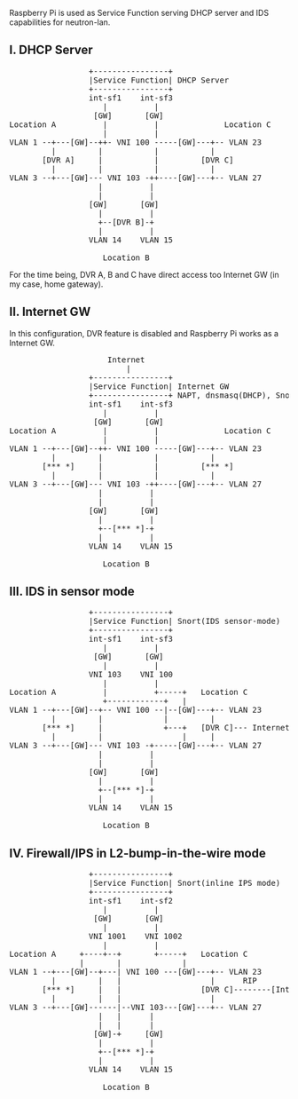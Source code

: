 Raspberry Pi is used as Service Function serving DHCP server and IDS capabilities for neutron-lan.

I. DHCP Server 
--------------
<pre>
                 +----------------+
                 |Service Function| DHCP Server 
                 +----------------+                   
                 int-sf1    int-sf3
                    |          |
                  [GW]       [GW]
Location A          |          |              Location C
                    |          |
VLAN 1 --+---[GW]--++- VNI 100 -----[GW]---+-- VLAN 23
         |         |           |           |
       [DVR A]     |           |         [DVR C]
         |         |           |           |
VLAN 3 --+---[GW]--- VNI 103 -++----[GW]---+-- VLAN 27
                   |          |
                   |          |
                 [GW]       [GW]
                   |          |
                   +--[DVR B]-+
                   |          |
                 VLAN 14    VLAN 15

                    Location B
</pre>

For the time being, DVR A, B and C have direct access too Internet GW (in my case, home gateway).


II. Internet GW
---------------
In this configuration, DVR feature is disabled and Raspberry Pi works as a Internet GW.
<pre>
                     Internet
                         |
                 +----------------+
                 |Service Function| Internet GW 
                 +----------------+ NAPT, dnsmasq(DHCP), Snort(IPS inline-mode)
                 int-sf1    int-sf3
                    |          |
                  [GW]       [GW]
Location A          |          |              Location C
                    |          |
VLAN 1 --+---[GW]--++- VNI 100 -----[GW]---+-- VLAN 23
         |         |           |           |
       [*** *]     |           |         [*** *]
         |         |           |           |
VLAN 3 --+---[GW]--- VNI 103 -++----[GW]---+-- VLAN 27
                   |          |
                   |          |
                 [GW]       [GW]
                   |          |
                   +--[*** *]-+
                   |          |
                 VLAN 14    VLAN 15

                    Location B 
</pre>

III. IDS in sensor mode
-----------------------
<pre>
                 +----------------+
                 |Service Function| Snort(IDS sensor-mode)
                 +----------------+
                 int-sf1    int-sf3
                    |          |
                  [GW]       [GW]
                    |          |
                 VNI 103    VNI 100
                    |          |
Location A          |          +-----+   Location C
                    +------------+   |
VLAN 1 --+---[GW]--+-- VNI 100 --|--[GW]---+-- VLAN 23
         |         |             |         |
       [*** *]     |             +---+   [DVR C]--- Internet
         |         |                 |     |
VLAN 3 --+---[GW]--- VNI 103 -+-----[GW]---+-- VLAN 27
                   |          |
                   |          |
                 [GW]       [GW]
                   |          |
                   +--[*** *]-+
                   |          |
                 VLAN 14    VLAN 15

                    Location B
</pre>


IV. Firewall/IPS in L2-bump-in-the-wire mode
--------------------------------------------
<pre>
                 +----------------+
                 |Service Function| Snort(inline IPS mode)
                 +----------------+
                 int-sf1    int-sf2
                    |          |
                  [GW]       [GW]
                    |          |
                 VNI 1001    VNI 1002
                    |          |
Location A     +----+--+       +-----+   Location C
               |       |             |
VLAN 1 --+---[GW]--+---| VNI 100 ---[GW]---+-- VLAN 23
         |         |   |                   |      RIP
       [*** *]     |   |                 [DVR C]--------[Internet GW]
         |         |   |                   |     
VLAN 3 --+---[GW]------|--VNI 103---[GW]---+-- VLAN 27
                   |   |      |
                   |   |      |
                  [GW]-+     [GW]
                   |          |
                   +--[*** *]-+
                   |          |
                 VLAN 14    VLAN 15

                    Location B
</pre>
